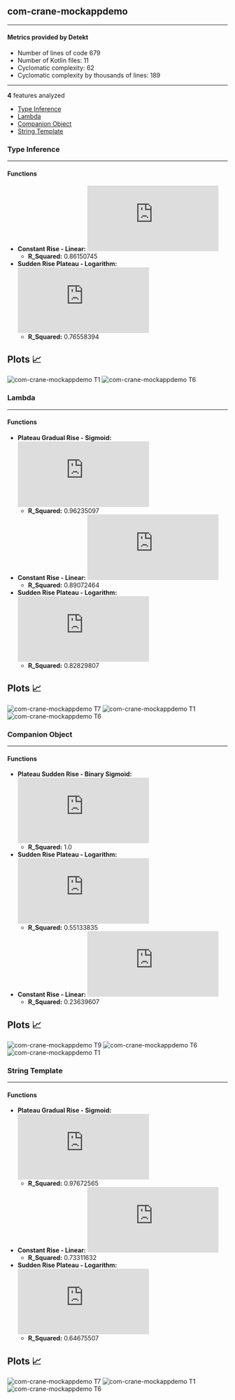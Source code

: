 ## com-crane-mockappdemo
----
#### Metrics provided by Detekt
* Number of lines of code 679
* Number of Kotlin files: 11
* Cyclomatic complexity: 62
* Cyclomatic complexity by thousands of lines: 189 

----
**4** features analyzed

*	<a href="#type_inference">Type Inference</a> 
*	<a href="#lambda">Lambda</a> 
*	<a href="#companion_object">Companion Object</a> 
*	<a href="#string_template">String Template</a> 


### <a name="type_inference">Type Inference</a>
----
#### Functions
* **Constant Rise - Linear:** ![equation](http://latex.codecogs.com/svg.latex?0.216955x%20&plus;%2011.823956)
    * **R_Squared:** 0.86150745
* **Sudden Rise Plateau - Logarithm:** ![equation](http://latex.codecogs.com/svg.latex?4.82184%5Clog_%7B3.506885%7D%28x%29%20&plus;%206.267551)
    * **R_Squared:** 0.76558394

**Plots** :chart_with_upwards_trend:
-----

![com-crane-mockappdemo T1](../plots/com-crane-mockappdemo_type_inference_T1.png)
![com-crane-mockappdemo T6](../plots/com-crane-mockappdemo_type_inference_T6.png)
### <a name="lambda">Lambda</a>
----
#### Functions
* **Plateau Gradual Rise - Sigmoid:** ![equation](http://latex.codecogs.com/svg.latex?%5Cfrac%7B7.485628%7D%7B1%20&plus;%20%5Cepsilon%5E%28-0.18151%28x%20-24.685421%29%29%7D%20&plus;%204.746473)
    * **R_Squared:** 0.96235097
* **Constant Rise - Linear:** ![equation](http://latex.codecogs.com/svg.latex?0.166415x%20&plus;%204.194192)
    * **R_Squared:** 0.89072464
* **Sudden Rise Plateau - Logarithm:** ![equation](http://latex.codecogs.com/svg.latex?3.904038%5Clog_%7B3.785453%7D%28x%29%20&plus;%200.0)
    * **R_Squared:** 0.82829807

**Plots** :chart_with_upwards_trend:
-----

![com-crane-mockappdemo T7](../plots/com-crane-mockappdemo_lambda_T7.png)
![com-crane-mockappdemo T1](../plots/com-crane-mockappdemo_lambda_T1.png)
![com-crane-mockappdemo T6](../plots/com-crane-mockappdemo_lambda_T6.png)
### <a name="companion_object">Companion Object</a>
----
#### Functions
* **Plateau Sudden Rise - Binary Sigmoid:** ![equation](http://latex.codecogs.com/svg.latex?%5Cfrac%7B1.0%7D%7B1%20&plus;%20%5Cepsilon%5E%28-48.186935%28x%20-5.49883%29%29%7D%20&plus;%201.0)
    * **R_Squared:** 1.0
* **Sudden Rise Plateau - Logarithm:** ![equation](http://latex.codecogs.com/svg.latex?0.909735%5Clog_%7B48.870611%7D%28x%29%20&plus;%201.186011)
    * **R_Squared:** 0.55133835
* **Constant Rise - Linear:** ![equation](http://latex.codecogs.com/svg.latex?0.008152x%20&plus;%201.673321)
    * **R_Squared:** 0.23639607

**Plots** :chart_with_upwards_trend:
-----

![com-crane-mockappdemo T9](../plots/com-crane-mockappdemo_companion_object_T9.png)
![com-crane-mockappdemo T6](../plots/com-crane-mockappdemo_companion_object_T6.png)
![com-crane-mockappdemo T1](../plots/com-crane-mockappdemo_companion_object_T1.png)
### <a name="string_template">String Template</a>
----
#### Functions
* **Plateau Gradual Rise - Sigmoid:** ![equation](http://latex.codecogs.com/svg.latex?%5Cfrac%7B5.650703%7D%7B1%20&plus;%20%5Cepsilon%5E%28-8.214053%28x%20-17.7517%29%29%7D%20&plus;%200.999312)
    * **R_Squared:** 0.97672565
* **Constant Rise - Linear:** ![equation](http://latex.codecogs.com/svg.latex?0.132794x%20&plus;%201.065336)
    * **R_Squared:** 0.73311632
* **Sudden Rise Plateau - Logarithm:** ![equation](http://latex.codecogs.com/svg.latex?2.191736%5Clog_%7B3.717093%7D%28x%29%20&plus;%200.0)
    * **R_Squared:** 0.64675507

**Plots** :chart_with_upwards_trend:
-----

![com-crane-mockappdemo T7](../plots/com-crane-mockappdemo_string_template_T7.png)
![com-crane-mockappdemo T1](../plots/com-crane-mockappdemo_string_template_T1.png)
![com-crane-mockappdemo T6](../plots/com-crane-mockappdemo_string_template_T6.png)
